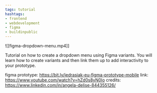 ```yaml
---
tags: tutorial
hashtags:
- frontend
- webdevelopment
- figma
- buildinpublic
---
```


![[figma-dropdown-menu.mp4]]

Tutorial on how to create a dropdown menu using Figma variants. You will learn how to create variants and then link them up to add interactivity to your prototype.

figma prototype: https://bit.ly/jedrasiak-eu-figma-prototype-mobile
link: https://www.youtube.com/watch?v=hZd0s8yN0Io
credits: https://www.linkedin.com/in/angela-delise-844355126/
